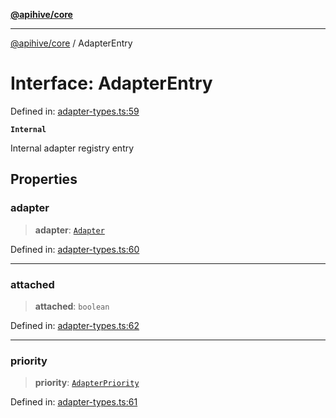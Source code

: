 [**@apihive/core**](../README.md)

***

[@apihive/core](../globals.md) / AdapterEntry

# Interface: AdapterEntry

Defined in: [adapter-types.ts:59](https://github.com/cleverplatypus/apihive-core/blob/917ef8bbf07171bc9393193650ebef9dbc655327/src/adapter-types.ts#L59)

**`Internal`**

Internal adapter registry entry

## Properties

### adapter

> **adapter**: [`Adapter`](Adapter.md)

Defined in: [adapter-types.ts:60](https://github.com/cleverplatypus/apihive-core/blob/917ef8bbf07171bc9393193650ebef9dbc655327/src/adapter-types.ts#L60)

***

### attached

> **attached**: `boolean`

Defined in: [adapter-types.ts:62](https://github.com/cleverplatypus/apihive-core/blob/917ef8bbf07171bc9393193650ebef9dbc655327/src/adapter-types.ts#L62)

***

### priority

> **priority**: [`AdapterPriority`](AdapterPriority.md)

Defined in: [adapter-types.ts:61](https://github.com/cleverplatypus/apihive-core/blob/917ef8bbf07171bc9393193650ebef9dbc655327/src/adapter-types.ts#L61)
